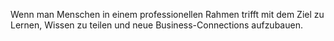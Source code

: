 Wenn man Menschen in einem professionellen Rahmen trifft mit dem Ziel zu Lernen, Wissen zu teilen und neue Business-Connections aufzubauen.
